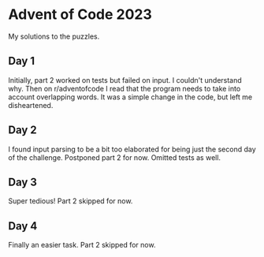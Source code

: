 # Advent of Code 2023

My solutions to the puzzles.

## Day 1

Initially, part 2 worked on tests but failed on input. I couldn't understand why.
Then on r/adventofcode I read that the program needs to take into account overlapping words.
It was a simple change in the code, but left me disheartened.

## Day 2

I found input parsing to be a bit too elaborated for being just the second day of the challenge.
Postponed part 2 for now. Omitted tests as well.

## Day 3

Super tedious!
Part 2 skipped for now.

## Day 4

Finally an easier task.
Part 2 skipped for now.
